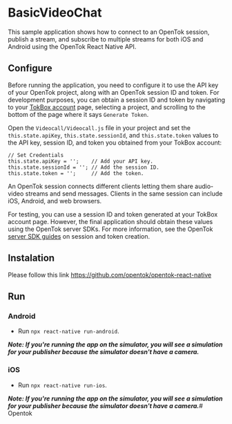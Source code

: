# BasicVideoChat

This sample application shows how to connect to an OpenTok session,
publish a stream, and subscribe to multiple streams for both iOS and
Android using the OpenTok React Native API.

## Configure

Before running the application, you need to configure it to use the API key
of your OpenTok project, along with an OpenTok session ID and token.
For development purposes, you can obtain a session ID and token by navigating
to your [TokBox account](https://tokbox.com/account/#/) page, selecting a
project, and scrolling to the bottom of the page where it says `Generate Token`.

Open the `Videocall/Videocall.js` file in your project and set the `this.state.apiKey`,
`this.state.sessionId`, and `this.state.token` values to the API key, session ID,
and token you obtained from your TokBox account:

```
// Set Credentials
this.state.apiKey = '';    // Add your API key.
this.state.sessionId = ''; // Add the session ID.
this.state.token = '';     // Add the token.
```

An OpenTok session connects different clients letting them share audio-video
streams and send messages. Clients in the same session can include iOS,
Android, and web browsers.

For testing, you can use a session ID and token generated at your TokBox
account page. However, the final application should obtain these values using
the OpenTok server SDKs. For more information, see the OpenTok
[server SDK guides](https://tokbox.com/developer/sdks/server/) on session
and token creation.

## Instalation 

Please follow this link https://github.com/opentok/opentok-react-native

## Run

### Android

- Run `npx react-native run-android`.

***Note: If you're running the app on the simulator, you will see a simulation
for your publisher because the simulator doesn't have a camera.***

### iOS

- Run `npx react-native run-ios`.

***Note: If you're running the app on the simulator, you will see a simulation
for your publisher because the simulator doesn't have a camera.***# Opentok
